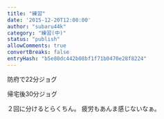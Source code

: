 ```yaml
---
title: "練習"
date: '2015-12-20T12:00:00'
author: "subaru44k"
category: "練習(中)"
status: "publish"
allowComments: true
convertBreaks: false
entryHash: "b5e80dc442b08bf1f71b0470e28f8224"
---
```

防府で22分ジョグ

帰宅後30分ジョグ

２回に分けるとらくちん。
疲労もあんま感じないなぁ。
